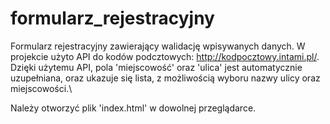 # formularz_rejestracyjny

Formularz rejestracyjny zawierający walidację wpisywanych danych.
W projekcie użyto API do kodów podcztowych: http://kodpocztowy.intami.pl/.
Dzięki użytemu API, pola 'miejscowość' oraz 'ulica' jest automatycznie uzupełniana, oraz ukazuje się lista, z możliwością wyboru nazwy ulicy oraz miejscowości.\

Należy otworzyć plik 'index.html' w dowolnej przeglądarce.
